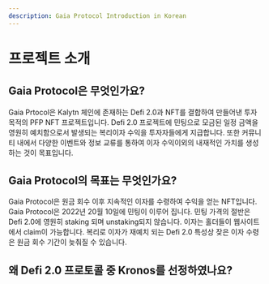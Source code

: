 ```yaml
---
description: Gaia Protocol Introduction in Korean
---
```


# 프로젝트 소개

## Gaia Protocol은 무엇인가요?

Gaia Prtocol은 Kalytn 체인에 존재하는 Defi 2.0과 NFT를 결합하여 만들어낸 투자 목적의 PFP NFT 프로젝트입니다. Defi 2.0 프로젝트에 민팅으로 모금된 일정 금액을 영원히 예치함으로서 발생되는 복리이자 수익을 투자자들에게 지급합니다. 또한 커뮤니티 내에서 다양한 이벤트와 정보 교류를 통하여 이자 수익이외의 내재적인 가치를 생성하는 것이 목표입니다.

## Gaia Protocol의 목표는 무엇인가요?

Gaia Protocol은 원금 회수 이후 지속적인 이자를 수령하여 수익을 얻는 NFT입니다. Gaia Protocol은 2022년 20월 10일에 민팅이 이루어 집니다. 민팅 가격의  절반은 Defi 2.0에 영원히 staking 되며 unstaking되지 않습니다. 이자는 홀더들이 웹사이트에서 claim이 가능합니다. 복리로 이자가 재예치 되는 Defi 2.0 특성상 잦은 이자 수령은 원금 회수 기간이 늦춰질 수 있습니다.

## 왜 Defi 2.0 프로토콜 중 Kronos를 선정하였나요?

